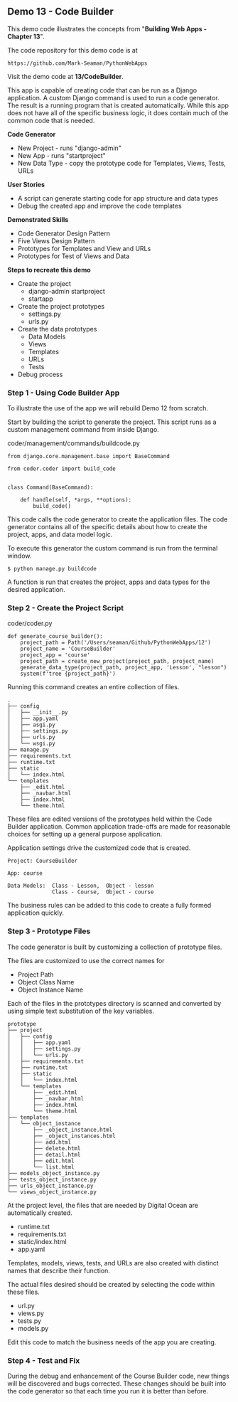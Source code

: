 ## Demo 13 - Code Builder


This demo code illustrates the concepts from "**Building Web Apps - Chapter 13**".

The code repository for this demo code is at

    https://github.com/Mark-Seaman/PythonWebApps
    
Visit the demo code at **13/CodeBuilder**.

This app is capable of creating code that can be run as a Django application.
A custom Django command is used to run a code generator. The result is a
running program that is created automatically. While this app does not have 
all of the specific business logic, it does contain much of the common code
that is needed.

**Code Generator**

* New Project - runs "django-admin"
* New App - runs "startproject"
* New Data Type - copy the prototype code for Templates, Views, Tests, URLs


**User Stories**

* A script can generate starting code for app structure and data types
* Debug the created app and improve the code templates


**Demonstrated Skills**

* Code Generator Design Pattern
* Five Views Design Pattern
* Prototypes for Templates and View and URLs
* Prototypes for Test of Views and Data


**Steps to recreate this demo**

* Create the project
    * django-admin startproject
    * startapp
* Create the project prototypes
    * settings.py
    * urls.py
* Create the data prototypes
    * Data Models
    * Views
    * Templates
    * URLs
    * Tests
* Debug process


### Step 1 - Using Code Builder App

To illustrate the use of the app we will rebuild Demo 12 from scratch.

Start by building the script to generate the project. This script runs as a 
custom management command from inside Django.  

coder/management/commands/buildcode.py

    from django.core.management.base import BaseCommand

    from coder.coder import build_code


    class Command(BaseCommand):

        def handle(self, *args, **options):
            build_code()

This code calls the code generator to create the application files.
The code generator contains all of the specific details about how to create the
project, apps, and data model logic.


To execute this generator the custom command is run from the terminal window.

    $ python manage.py buildcode

A function is run that creates the project, apps and data types for 
the desired application.


### Step 2 - Create the Project Script

coder/coder.py

    def generate_course_builder():
        project_path = Path('/Users/seaman/Github/PythonWebApps/12')
        project_name = 'CourseBuilder'
        project_app = 'course'
        project_path = create_new_project(project_path, project_name)
        generate_data_type(project_path, project_app, 'Lesson', "lesson")
        system(f'tree {project_path}')

Running this command creates an entire collection of files.

    .
    ├── config
    │   ├── __init__.py
    │   ├── app.yaml
    │   ├── asgi.py
    │   ├── settings.py
    │   ├── urls.py
    │   └── wsgi.py
    ├── manage.py
    ├── requirements.txt
    ├── runtime.txt
    ├── static
    │   └── index.html
    └── templates
        ├── _edit.html
        ├── _navbar.html
        ├── index.html
        └── theme.html


These files are edited versions of the prototypes held within the Code Builder
application. Common application trade-offs are made for reasonable choices for
setting up a general purpose application.

Application settings drive the customized code that is created.

    Project: CourseBuilder

    App: course

    Data Models:  Class - Lesson,  Object - lesson
                  Class - Course,  Object - course

The business rules can be added to this code to create a fully formed application
quickly.


### Step 3 - Prototype Files

The code generator is built by customizing a collection of prototype files.

The files are customized to use the correct names for 

* Project Path
* Object Class Name
* Object Instance Name

Each of the files in the prototypes directory is scanned and converted by using
simple text substitution of the key variables.

    prototype
    ├── project
    │   ├── config
    │   │   ├── app.yaml
    │   │   ├── settings.py
    │   │   └── urls.py
    │   ├── requirements.txt
    │   ├── runtime.txt
    │   ├── static
    │   │   └── index.html
    │   └── templates
    │       ├── _edit.html
    │       ├── _navbar.html
    │       ├── index.html
    │       └── theme.html
    ├── templates
    │   └── object_instance
    │       ├── _object_instance.html
    │       ├── _object_instances.html
    │       ├── add.html
    │       ├── delete.html
    │       ├── detail.html
    │       ├── edit.html
    │       └── list.html
    ├── models_object_instance.py
    ├── tests_object_instance.py
    ├── urls_object_instance.py
    └── views_object_instance.py

At the project level, the files that are needed by Digital Ocean are automatically
created.

* runtime.txt
* requirements.txt
* static/index.html
* app.yaml

Templates, models, views, tests, and URLs are also created with distinct names
that describe their function.

The actual files desired should be created by selecting the code within these
files.

* url.py
* views.py
* tests.py
* models.py

Edit this code to match the business needs of the app you are creating.


### Step 4 - Test and Fix

During the debug and enhancement of the Course Builder code, new things will
be discovered and bugs corrected. These changes should be built into the 
code generator so that each time you run it is better than before.


